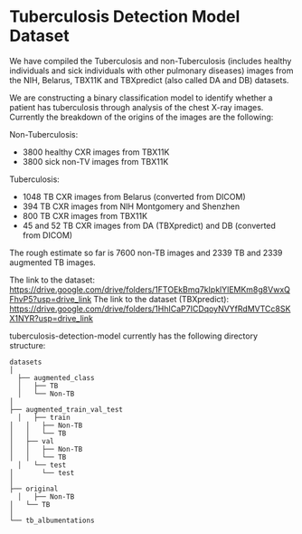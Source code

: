 # Tuberculosis Detection Model Dataset

We have compiled the Tuberculosis and non-Tuberculosis (includes healthy individuals and sick individuals with other pulmonary diseases) images from the NIH, Belarus, TBX11K and TBXpredict (also called DA and DB) datasets.

We are constructing a binary classification model to identify whether a patient has tuberculosis through analysis of the chest X-ray images. Currently the breakdown of the origins of the images are the following:

Non-Tuberculosis:
- 3800 healthy CXR images from TBX11K
- 3800 sick non-TV images from TBX11K

Tuberculosis:
- 1048 TB CXR images from Belarus (converted from DICOM)
- 394 TB CXR images from NIH Montgomery and Shenzhen
- 800 TB CXR images from TBX11K
- 45 and 52 TB CXR images from DA (TBXpredict) and DB (converted from DICOM)

The rough estimate so far is 7600 non-TB images and 2339 TB and 2339 augmented TB images.

The link to the dataset: https://drive.google.com/drive/folders/1FTOEkBmq7kIpklYlEMKm8g8VwxQFhvP5?usp=drive_link
The link to the dataset (TBXpredict): https://drive.google.com/drive/folders/1HhICaP7ICDqoyNVYfRdMVTCc8SKX1NYR?usp=drive_link

tuberculosis-detection-model currently has the following directory structure:

  ```
  datasets
  │
	├── augmented_class
	│   ├── TB
	│   └── Non-TB
  │
  ├── augmented_train_val_test
	│   ├── train
  │   │   ├── Non-TB
  │   │   └── TB 
  │   ├── val
  │   │   ├── Non-TB
  │   │   └── TB 
	│   └── test
  │       └── test  
  │
  ├── original
	│   ├── Non-TB
  │   └── TB
  │
  └── tb_albumentations
      
  ```

